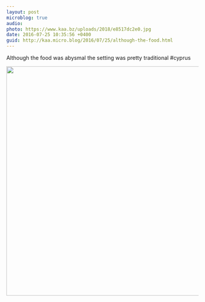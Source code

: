 ```yaml
---
layout: post
microblog: true
audio: 
photo: https://www.kaa.bz/uploads/2018/e8517dc2e0.jpg
date: 2016-07-25 10:35:56 +0400
guid: http://kaa.micro.blog/2016/07/25/although-the-food.html
---
```

Although the food was abysmal the setting was pretty traditional #cyprus

<img src="https://www.kaa.bz/uploads/2018/e8517dc2e0.jpg" width="600" height="600" />
